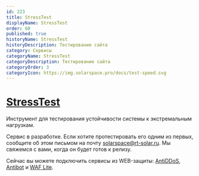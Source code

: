 ```yaml
---
id: 223
title: StressTest
displayName: StressTest
order: 60
published: true
historyName: StressTest
historyDescription: Тестирование сайта
category: Сервисы
categoryName: StressTest
categoryDescription: Тестирование сайта
categoryOrder: 3
categoryIcon: https://img.solarspace.pro/docs/test-speed.svg
---
```


# [StressTest](stress-test)

Инструмент для тестирования устойчивости системы к экстремальным нагрузкам.

Сервис в разработке. Если хотите протестировать его одним из первых, сообщите об этом письмом на почту solarspace@rt-solar.ru. Мы свяжемся с вами, когда он будет готов к релизу.  

Сейчас вы можете подключить сервисы из WEB-защиты: [AntiDDoS]([217]), [Antibot]([216]) и [WAF Lite]([234]).